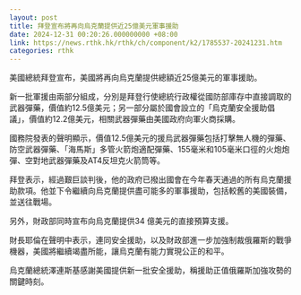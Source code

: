```yaml
---
layout: post
title: 拜登宣布將再向烏克蘭提供近25億美元軍事援助
date: 2024-12-31 00:20:26.000000000 +08:00
link: https://news.rthk.hk/rthk/ch/component/k2/1785537-20241231.htm
categories: rthk
---
```


美國總統拜登宣布，美國將再向烏克蘭提供總額近25億美元的軍事援助。

新一批軍援由兩部分組成，分別是拜登行使總統行政權從國防部庫存中直接調取的武器彈藥，價值約12.5億美元；另一部分屬於國會設立的「烏克蘭安全援助倡議」，價值約12.2億美元，相關武器彈藥由美國政府向軍火商採購。

國務院發表的聲明顯示，價值12.5億美元的援烏武器彈藥包括打擊無人機的彈藥、防空武器彈藥、「海馬斯」多管火箭炮適配彈藥、155毫米和105毫米口徑的火炮炮彈、空對地武器彈藥及AT4反坦克火箭筒等。

拜登表示，經過艱巨談判後，他的政府已撥出國會在今年春天通過的所有烏克蘭援助款項。他並下令繼續向烏克蘭提供盡可能多的軍事援助，包括較舊的美國裝備，並送往戰場。

另外，財政部同時宣布向烏克蘭提供34 億美元的直接預算支援。

財長耶倫在聲明中表示，連同安全援助，以及財政部進一步加強制裁俄羅斯的戰爭機器，美國將繼續竭盡所能，讓烏克蘭有能力實現公正的和平。

烏克蘭總統澤連斯基感謝美國提供新一批安全援助，稱援助正值俄羅斯加強攻勢的關鍵時刻。
